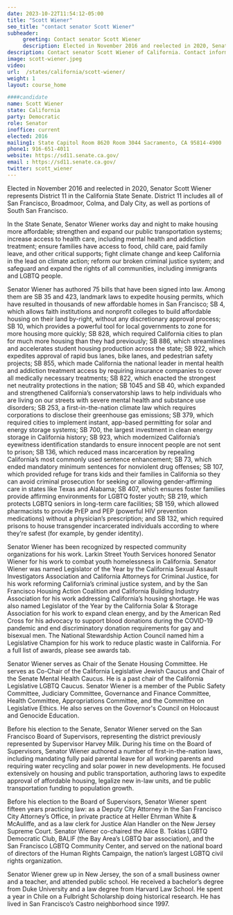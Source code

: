 ```yaml
---
date: 2023-10-22T11:54:12-05:00
title: "Scott Wiener"
seo_title: "contact senator Scott Wiener"
subheader:
     greeting: Contact senator Scott Wiener
     description: Elected in November 2016 and reelected in 2020, Senator Scott Wiener represents District 11 in the California State Senate. District 11 includes all of San Francisco, Broadmoor, Colma, and Daly City, as well as portions of South San Francisco.
description: Contact senator Scott Wiener of California. Contact information for Scott Wiener includes email address, phone number, and mailing address.
image: scott-wiener.jpeg
video:
url:  /states/california/scott-wiener/
weight: 1
layout: course_home

####candidate
name: Scott Wiener
state: California
party: Democratic
role: Senator
inoffice: current
elected: 2016
mailing1: State Capitol Room 8620 Room 3044 Sacramento, CA 95814-4900
phone1: 916-651-4011
website: https://sd11.senate.ca.gov/
email : https://sd11.senate.ca.gov/
twitter: scott_wiener
---
```


Elected in November 2016 and reelected in 2020, Senator Scott Wiener represents District 11 in the California State Senate. District 11 includes all of San Francisco, Broadmoor, Colma, and Daly City, as well as portions of South San Francisco.

In the State Senate, Senator Wiener works day and night to make housing more affordable; strengthen and expand our public transportation systems; increase access to health care, including mental health and addiction treatment; ensure families have access to food, child care, paid family leave, and other critical supports; fight climate change and keep California in the lead on climate action; reform our broken criminal justice system; and safeguard and expand the rights of all communities, including immigrants and LGBTQ people.

Senator Wiener has authored 75 bills that have been signed into law. Among them are SB 35 and 423, landmark laws to expedite housing permits, which have resulted in thousands of new affordable homes in San Francisco; SB 4, which allows faith institutions and nonprofit colleges to build affordable housing on their land by-right, without any discretionary approval process; SB 10, which provides a powerful tool for local governments to zone for more housing more quickly; SB 828, which required California cities to plan for much more housing than they had previously; SB 886, which streamlines and accelerates student housing production across the state; SB 922, which expedites approval of rapid bus lanes, bike lanes, and pedestrian safety projects; SB 855, which made California the national leader in mental health and addiction treatment access by requiring insurance companies to cover all medically necessary treatments; SB 822, which enacted the strongest net neutrality protections in the nation; SB 1045 and SB 40, which expanded and strengthened California’s conservatorship laws to help individuals who are living on our streets with severe mental health and substance use disorders; SB 253, a first-in-the-nation climate law which requires corporations to disclose their greenhouse gas emissions; SB 379, which required cities to implement instant, app-based permitting for solar and energy storage systems; SB 700, the largest investment in clean energy storage in California history; SB 923, which modernized California’s eyewitness identification standards to ensure innocent people are not sent to prison; SB 136, which reduced mass incarceration by repealing California’s most commonly used sentence enhancement; SB 73, which ended mandatory minimum sentences for nonviolent drug offenses; SB 107, which provided refuge for trans kids and their families in California so they can avoid criminal prosecution for seeking or allowing gender-affirming care in states like Texas and Alabama; SB 407, which ensures foster families provide affirming environments for LGBTQ foster youth; SB 219, which protects LGBTQ seniors in long-term care facilities; SB 159, which allowed pharmacists to provide PrEP and PEP (powerful HIV prevention medications) without a physician’s prescription; and SB 132, which required prisons to house transgender incarcerated individuals according to where they’re safest (for example, by gender identity).

Senator Wiener has been recognized by respected community organizations for his work. Larkin Street Youth Services honored Senator Wiener for his work to combat youth homelessness in California. Senator Wiener was named Legislator of the Year by the California Sexual Assault Investigators Association and California Attorneys for Criminal Justice, for his work reforming California’s criminal justice system, and by the San Francisco Housing Action Coalition and California Building Industry Association for his work addressing California’s housing shortage. He was also named Legislator of the Year by the California Solar & Storage Association for his work to expand clean energy, and by the American Red Cross for his advocacy to support blood donations during the COVID-19 pandemic and end discriminatory donation requirements for gay and bisexual men. The National Stewardship Action Council named him a Legislative Champion for his work to reduce plastic waste in California. For a full list of awards, please see awards tab.

Senator Wiener serves as Chair of the Senate Housing Committee. He serves as Co-Chair of the California Legislative Jewish Caucus and Chair of the Senate Mental Health Caucus. He is a past chair of the California Legislative LGBTQ Caucus. Senator Wiener is a member of the Public Safety Committee, Judiciary Committee, Governance and Finance Committee, Health Committee, Appropriations Committee, and the Committee on Legislative Ethics. He also serves on the Governor's Council on Holocaust and Genocide Education.

Before his election to the Senate, Senator Wiener served on the San Francisco Board of Supervisors, representing the district previously represented by Supervisor Harvey Milk. During his time on the Board of Supervisors, Senator Wiener authored a number of first-in-the-nation laws, including mandating fully paid parental leave for all working parents and requiring water recycling and solar power in new developments. He focused extensively on housing and public transportation, authoring laws to expedite approval of affordable housing, legalize new in-law units, and tie public transportation funding to population growth.

Before his election to the Board of Supervisors, Senator Wiener spent fifteen years practicing law: as a Deputy City Attorney in the San Francisco City Attorney’s Office, in private practice at Heller Ehrman White & McAuliffe, and as a law clerk for Justice Alan Handler on the New Jersey Supreme Court. Senator Wiener co-chaired the Alice B. Toklas LGBTQ Democratic Club, BALIF (the Bay Area’s LGBTQ bar association), and the San Francisco LGBTQ Community Center, and served on the national board of directors of the Human Rights Campaign, the nation’s largest LGBTQ civil rights organization.

Senator Wiener grew up in New Jersey, the son of a small business owner and a teacher, and attended public school. He received a bachelor’s degree from Duke University and a law degree from Harvard Law School. He spent a year in Chile on a Fulbright Scholarship doing historical research. He has lived in San Francisco’s Castro neighborhood since 1997.
